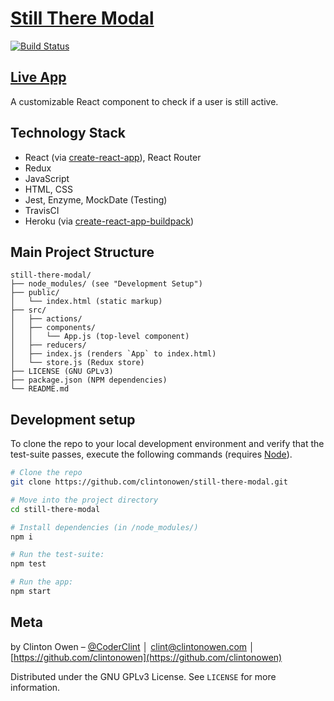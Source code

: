 # [Still There Modal](https://still-there-modal.herokuapp.com)

<!-- [![NPM Version][npm-image]][npm-url] -->
[![Build Status](https://travis-ci.org/clintonowen/still-there-modal.svg?branch=master)](https://travis-ci.org/clintonowen/still-there-modal)
<!-- [![Downloads Stats][npm-downloads]][npm-url] -->

## [Live App](https://still-there-modal.herokuapp.com)

A customizable React component to check if a user is still active.

<!-- ![](images/screenshot-5.png) -->

<!-- ## Installation

OS X & Linux:

```sh
npm install my-crazy-module --save
```

Windows:

```sh
edit autoexec.bat
``` -->

<!-- ## Usage example

A few motivating and useful examples of how your product can be used. Spice this up with code blocks and potentially more screenshots. -->

<!-- _For more examples and usage, please refer to the [Wiki][wiki]._ -->

## Technology Stack
* React (via [create-react-app](https://github.com/facebook/create-react-app)), React Router
* Redux
* JavaScript
* HTML, CSS
* Jest, Enzyme, MockDate (Testing)
* TravisCI
* Heroku (via [create-react-app-buildpack](https://github.com/mars/create-react-app-buildpack))

## Main Project Structure

```
still-there-modal/
├── node_modules/ (see "Development Setup")
├── public/
│   └── index.html (static markup)
├── src/
│   ├── actions/
│   ├── components/
│   │   └── App.js (top-level component)
│   ├── reducers/
│   ├── index.js (renders `App` to index.html)
│   └── store.js (Redux store)
├── LICENSE (GNU GPLv3)
├── package.json (NPM dependencies)
└── README.md
```

## Development setup

To clone the repo to your local development environment and verify that the test-suite passes, execute the following commands (requires [Node](https://nodejs.org)).

```sh
# Clone the repo
git clone https://github.com/clintonowen/still-there-modal.git

# Move into the project directory
cd still-there-modal

# Install dependencies (in /node_modules/)
npm i

# Run the test-suite:
npm test

# Run the app:
npm start
```

<!-- ## Release History

* 0.2.1
    * CHANGE: Update docs (module code remains unchanged)
* 0.2.0
    * CHANGE: Remove `setDefaultXYZ()`
    * ADD: Add `init()`
* 0.1.1
    * FIX: Crash when calling `baz()` (Thanks @GenerousContributorName!)
* 0.1.0
    * The first proper release
    * CHANGE: Rename `foo()` to `bar()`
* 0.0.1
    * Work in progress -->

<!-- ## Contributing

1. Fork it (<https://github.com/yourname/yourproject/fork>)
2. Create your feature branch (`git checkout -b feature/fooBar`)
3. Commit your changes (`git commit -am 'Add some fooBar'`)
4. Push to the branch (`git push origin feature/fooBar`)
5. Create a new Pull Request -->

## Meta

by Clinton Owen – [@CoderClint](https://twitter.com/CoderClint) │ clint@clintonowen.com │ [https://github.com/clintonowen](https://github.com/clintonowen)

Distributed under the GNU GPLv3 License. See ``LICENSE`` for more information.

<!-- Markdown link & img dfn's -->
[npm-image]: https://img.shields.io/npm/v/datadog-metrics.svg?style=flat-square
[npm-url]: https://npmjs.org/package/datadog-metrics
[npm-downloads]: https://img.shields.io/npm/dm/datadog-metrics.svg?style=flat-square
[travis-image]: https://img.shields.io/travis/dbader/node-datadog-metrics/master.svg?style=flat-square
[travis-url]: https://travis-ci.org/dbader/node-datadog-metrics
[wiki]: https://github.com/yourname/yourproject/wiki